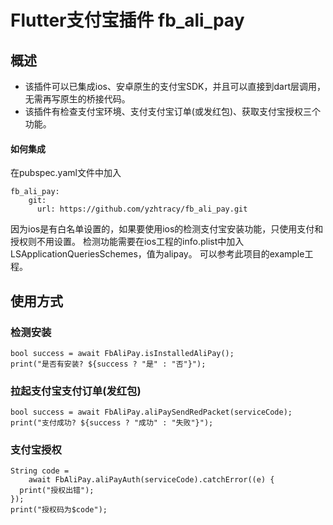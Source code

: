 # Flutter支付宝插件 fb_ali_pay

## 概述

* 该插件可以已集成ios、安卓原生的支付宝SDK，并且可以直接到dart层调用，无需再写原生的桥接代码。
* 该插件有检查支付宝环境、支付支付宝订单(或发红包)、获取支付宝授权三个功能。

#### 如何集成

在pubspec.yaml文件中加入
```
fb_ali_pay:
    git:
      url: https://github.com/yzhtracy/fb_ali_pay.git

```

因为ios是有白名单设置的，如果要使用ios的检测支付宝安装功能，只使用支付和授权则不用设置。
检测功能需要在ios工程的info.plist中加入LSApplicationQueriesSchemes，值为alipay。
可以参考此项目的example工程。

## 使用方式

### 检测安装
```
bool success = await FbAliPay.isInstalledAliPay();
print("是否有安装? ${success ? "是" : "否"}");
```

### 拉起支付宝支付订单(发红包)
```
bool success = await FbAliPay.aliPaySendRedPacket(serviceCode);
print("支付成功? ${success ? "成功" : "失败"}");
```
### 支付宝授权
```
String code =
    await FbAliPay.aliPayAuth(serviceCode).catchError((e) {
  print("授权出错");
});
print("授权码为$code");
```

